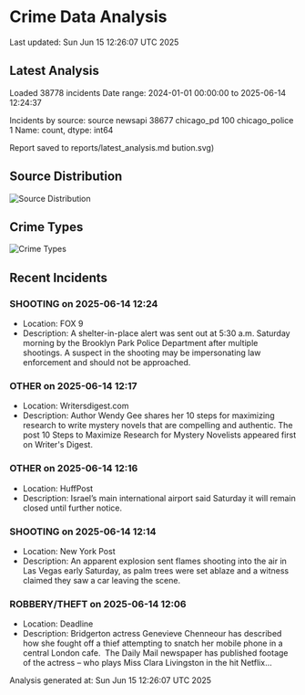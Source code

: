 # Crime Data Analysis
Last updated: Sun Jun 15 12:26:07 UTC 2025

## Latest Analysis

Loaded 38778 incidents
Date range: 2024-01-01 00:00:00 to 2025-06-14 12:24:37

Incidents by source:
source
newsapi           38677
chicago_pd          100
chicago_police        1
Name: count, dtype: int64

Report saved to reports/latest_analysis.md
bution.svg)

## Source Distribution
![Source Distribution](images/source_distribution.svg)

## Crime Types
![Crime Types](images/crime_types.svg)

## Recent Incidents

### SHOOTING on 2025-06-14 12:24
- Location: FOX 9
- Description: A shelter-in-place alert was sent out at 5:30 a.m. Saturday morning by the Brooklyn Park Police Department after multiple shootings. A suspect in the shooting may be impersonating law enforcement and should not be approached.


### OTHER on 2025-06-14 12:17
- Location: Writersdigest.com
- Description: Author Wendy Gee shares her 10 steps for maximizing research to write mystery novels that are compelling and authentic.
The post 10 Steps to Maximize Research for Mystery Novelists appeared first on Writer's Digest.


### OTHER on 2025-06-14 12:16
- Location: HuffPost
- Description: Israel’s main international airport said Saturday it will remain closed until further notice.


### SHOOTING on 2025-06-14 12:14
- Location: New York Post
- Description: An apparent explosion sent flames shooting into the air in Las Vegas early Saturday, as palm trees were set ablaze and a witness claimed they saw a car leaving the scene.


### ROBBERY/THEFT on 2025-06-14 12:06
- Location: Deadline
- Description: Bridgerton actress Genevieve Chenneour has described how she fought off a thief attempting to snatch her mobile phone in a central London cafe.  The Daily Mail newspaper has published footage of the actress – who plays Miss Clara Livingston in the hit Netflix…

Analysis generated at: Sun Jun 15 12:26:07 UTC 2025
